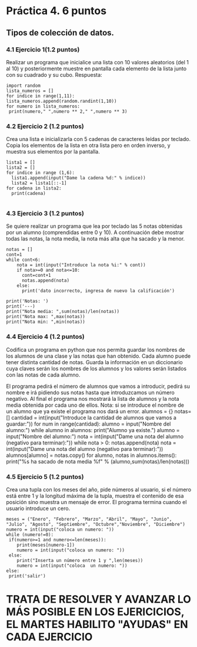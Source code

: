 # Práctica 4. 6 puntos
## Tipos de colección de datos.
### 4.1 Ejercicio 1(1.2 puntos)
Realizar un programa que inicialice una lista con 10 valores aleatorios (del 1 al 10)
y posteriormente muestre en pantalla cada elemento de la lista junto con su
cuadrado y su cubo.
Respuesta:
```
import random 
lista_numeros = [] 
for indice in range(1,11):
lista_numeros.append(random.randint(1,10))
for numero in lista_numeros:
 print(numero," ",numero ** 2," ",numero ** 3)
```

### 4.2 Ejercicio 2 (1.2 puntos)
Crea una lista e inicializarla con 5 cadenas de caracteres leídas por teclado. Copia
los elementos de la lista en otra lista pero en orden inverso, y muestra sus
elementos por la pantalla.
```
lista1 = []
lista2 = []
for indice in range (1,6):
  lista1.append(input("Dame la cadena %d:" % indice))
  lista2 = lista1[::-1]
for cadena in lista2:
  print(cadena)
  
```

### 4.3 Ejercicio 3 (1.2 puntos)
Se quiere realizar un programa que lea por teclado las 5 notas obtenidas por un
alumno (comprendidas entre 0 y 10). A continuación debe mostrar todas las notas,
la nota media, la nota más alta que ha sacado y la menor.
```
notas = []
cont=1
while cont<6:
    nota = int(input("Introduce la nota %i:" % cont))
    if nota>=0 and nota<=10:
      cont=cont+1
      notas.append(nota)
    else:
      print('dato incorrecto, ingresa de nuevo la calificación')

print('Notas: ')
print('---)
print("Nota media: ",sum(notas)/len(notas))
print("Nota max: ",max(notas))
print("Nota min: ",min(notas))
```

### 4.4 Ejercicio 4 (1.2 puntos)
Codifica un programa en python que nos permita guardar los nombres de los
alumnos de una clase y las notas que han obtenido. Cada alumno puede tener
distinta cantidad de notas. Guarda la información en un diccionario cuya claves
serán los nombres de los alumnos y los valores serán listados con las notas de
cada alumno.

El programa pedirá el número de alumnos que vamos a introducir, pedirá su
nombre e irá pidiendo sus notas hasta que introduzcamos un número negativo. Al
final el programa nos mostrará la lista de alumnos y la nota media obtenida por
cada uno de ellos. Nota: si se introduce el nombre de un alumno que ya existe el
programa nos dará un error.
alumnos = {}
notas=[]
cantidad = int(input("Introduce la cantidad de alumnos que vamos a guardar:"))
for num in range(cantidad):
    alumno = input("Nombre del alumno:")
    while alumno in alumnos:
      print("Alumno ya existe.")
      alumno = input("Nombre del alumno:")
    nota = int(input("Dame una nota del alumno (negativo para terminar):"))
    while nota > 0:
      notas.append(nota)
      nota = int(input("Dame una nota del alumno (negativo para terminar):"))
      alumnos[alumno] = notas.copy()
    for alumno, notas in alumnos.items():
      print("%s ha sacado de nota media %f" % (alumno,sum(notas)/len(notas)))


### 4.5 Ejercicio 5 (1.2 puntos)
Crea una tupla con los meses del año, pide números al usuario, si el número está
entre 1 y la longitud máxima de la tupla, muestra el contenido de esa posición sino
muestra un mensaje de error. El programa termina cuando el usuario introduce un
cero.
```
meses = ("Enero", "Febrero", "Marzo", "Abril", "Mayo", "Junio", "Julio", "Agosto", "Septiembre", "Octubre","Noviembre", "Diciembre")
numero = int(input("coloca un numero: "))
while (numero!=0):
 if(numero>=1 and numero<=len(meses)):
    print(meses[numero-1])
    numero = int(input("coloca un numero: ")) 
 else:
    print("Inserta un número entre 1 y ",len(meses))
    numero = int(input("coloca  un numero: "))
else:
 print('salir')
 ```

# TRATA DE RESOLVER Y AVANZAR LO MÁS POSIBLE EN LOS EJERICICIOS, EL MARTES HABILITO "AYUDAS" EN CADA EJERCICIO
